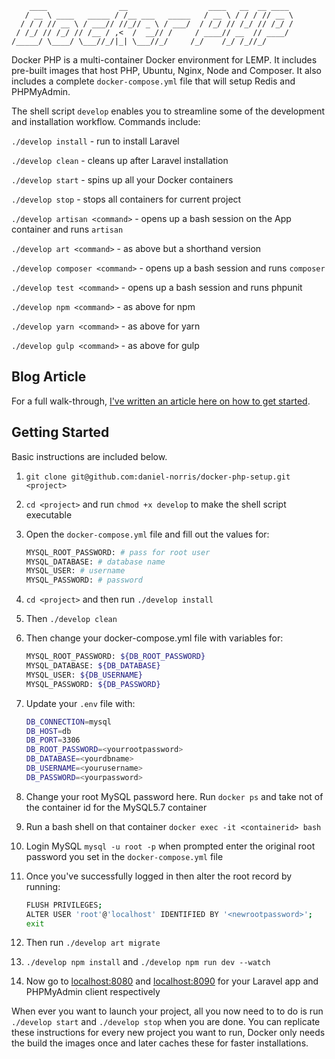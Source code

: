         ____                __                  ____   __  __ ____
       / __ \ ____   _____ / /__ ___   _____   / __ \ / / / // __ \
      / / / // __ \ / ___// //_// _ \ / ___/  / /_/ // /_/ // /_/ /
     / /_/ // /_/ // /__ / ,<  /  __// /     / ____// __  // ____/
    /_____/ \____/ \___//_/|_| \___//_/     /_/    /_/ /_//_/


Docker PHP is a multi-container Docker environment for LEMP. It includes pre-built images that host PHP, Ubuntu, Nginx, Node and Composer. It also includes a complete `docker-compose.yml` file that will setup Redis and PHPMyAdmin.

The shell script `develop` enables you to streamline some of the development and installation workflow. Commands include:

`./develop install` - run to install Laravel

`./develop clean` - cleans up after Laravel installation

`./develop start` - spins up all your Docker containers

`./develop stop` - stops all containers for current project

`./develop artisan <command>` - opens up a bash session on the App container and runs `artisan`

`./develop art <command>` - as above but a shorthand version

`./develop composer <command>` - opens up a bash session and runs `composer`

`./develop test <command>` - opens up a bash session and runs phpunit

`./develop npm <command>` - as above for npm

`./develop yarn <command>` - as above for yarn

`./develop gulp <command>` - as above for gulp

## Blog Article
For a full walk-through, [I've written an article here on how to get started](https://www.danielnorris.co.uk/blog/posts/setup-docker-for-php-in-5-minutes/).

## Getting Started
Basic instructions are included below.

1. `git clone git@github.com:daniel-norris/docker-php-setup.git <project>`

2. `cd <project>` and run `chmod +x develop` to make the shell script executable

2. Open the `docker-compose.yml` file and fill out the values for:

    ```bash
    MYSQL_ROOT_PASSWORD: # pass for root user
    MYSQL_DATABASE: # database name
    MYSQL_USER: # username
    MYSQL_PASSWORD: # password
    ```

3. `cd <project>` and then run `./develop install`

4. Then `./develop clean`

5. Then change your docker-compose.yml file with variables for:

    ```bash
    MYSQL_ROOT_PASSWORD: ${DB_ROOT_PASSWORD}
    MYSQL_DATABASE: ${DB_DATABASE}
    MYSQL_USER: ${DB_USERNAME}
    MYSQL_PASSWORD: ${DB_PASSWORD}
    ```
6. Update your `.env` file with:

    ```bash
    DB_CONNECTION=mysql
    DB_HOST=db
    DB_PORT=3306
    DB_ROOT_PASSWORD=<yourrootpassword>
    DB_DATABASE=<yourdbname>
    DB_USERNAME=<yourusername>
    DB_PASSWORD=<yourpassword>
    ```

7. Change your root MySQL password here. Run `docker ps` and take not of the container id for the MySQL5.7 container

8. Run a bash shell on that container `docker exec -it <containerid> bash`

9. Login MySQL `mysql -u root -p` when prompted enter the original root password you set in the `docker-compose.yml` file

10. Once you've successfully logged in then alter the root record by running:
    ```bash
    FLUSH PRIVILEGES;
    ALTER USER 'root'@'localhost' IDENTIFIED BY '<newrootpassword>';
    exit
    ```

10. Then run `./develop art migrate`

11. `./develop npm install` and `./develop npm run dev --watch`

12. Now go to [localhost:8080](http://localhost:8080) and [localhost:8090](http://localhost:8090) for your Laravel app and PHPMyAdmin client respectively

When ever you want to launch your project, all you now need to to do is run `./develop start` and `./develop stop` when you are done. You can replicate these instructions for every new project you want to run, Docker only needs the build the images once and later caches these for faster installations.